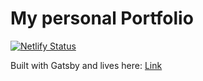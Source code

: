 # My personal Portfolio

[![Netlify Status](https://api.netlify.com/api/v1/badges/385f4030-8d26-40e8-9b31-08e38be2696e/deploy-status)](https://app.netlify.com/sites/dalkmania/deploys)

Built with Gatsby and lives here: [Link](https://www.niklasdahlqvist.com)
